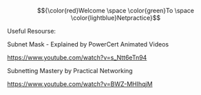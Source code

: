 $${\color{red}Welcome \space \color{green}To \space \color{lightblue}Netpractice}$$

Useful Resourse:

Subnet Mask - Explained by PowerCert Animated Videos

https://www.youtube.com/watch?v=s_Ntt6eTn94

Subnetting Mastery by Practical Networking

https://www.youtube.com/watch?v=BWZ-MHIhqjM

